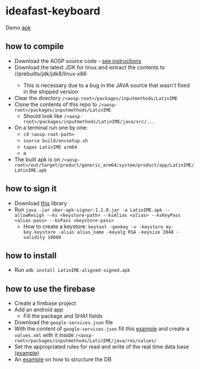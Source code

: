# ideafast-keyboard
Demo [apk](https://drive.google.com/file/d/1-Kc-QFskSjKkx0u_EFXAwMzgJk0d1H5W/view?usp=sharing)

## how to compile

 - Download the AOSP source code - [see instructions](https://source.android.com/setup/build/downloading)
 - Download the latest JDK for linux and extract the contents to /<aosp-root>/prebuilts/jdk/jdk8/linux-x86
    - This is necessary due to a bug in the JAVA source that wasn't fixed in the shipped version
 - Clear the directory ```/<aosp-root>/packages/inputmethods/LatinIME```
 - Clone the contents of this repo to ```/<aosp-root>/packages/inputmethods/LatinIME```
    - Should look like ```/<aosp-root>/packages/inputmethods/LatinIME/java/src/...```
 - On a terminal run one by one:
    - ```cd <aosp-root-path>```
    - ```source build/envsetup.sh```
    - ```tapas LatinIME arm64```
    - ```m```
 - The built apk is on ```/<aosp-root>/out/target/product/generic_arm64/system/product/app/LatinIME/LatinIME.apk```
  
## how to sign it
 
  - Download [this](https://github.com/patrickfav/uber-apk-signer/releases) library
  - Run ```java -jar uber-apk-signer-1.1.0.jar -a LatinIME.apk --allowResign --ks <keystore-path> --ksAlias <alias> --ksKeyPass <alias-pass> --ksPass <keystore-pass>```
    - How to create a keystore: ```keytool -genkey -v -keystore my-key.keystore -alias alias_name -keyalg RSA -keysize 2048 -validity 10000```

## how to install
  - Run ```adb install LatinIME-aligned-signed.apk```

## how to use the firebase
  - Create a firebase project
  - Add an android app
    - Fill the package and SHA1 fields
  - Download the ```google-services.json``` file
  - With the content of ```google-services.json``` fill this [example](https://www.notion.so/values-xml-eef5a253e5934a0e9c1848b5756a255d) and create a ```values.xml``` with it inside ```/<aosp-root>/packages/inputmethods/LatinIME/java/res/values/``` 
  - Set the appropriated rules for read and write of the real time data base [(example)](https://www.notion.so/Rules-8cf11adaa63844a6af802a17ad083fd7)
  - An [example](https://www.notion.so/Database-strucutre-4a51b19b3bf843bc9ed6a01285417c0a) on how to structure the DB
